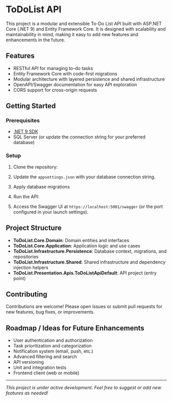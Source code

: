 # ToDoList API

This project is a modular and extensible To-Do List API built with ASP.NET Core (.NET 9) and Entity Framework Core. It is designed with scalability and maintainability in mind, making it easy to add new features and enhancements in the future.

## Features

- RESTful API for managing to-do tasks
- Entity Framework Core with code-first migrations
- Modular architecture with layered persistence and shared infrastructure
- OpenAPI/Swagger documentation for easy API exploration
- CORS support for cross-origin requests

## Getting Started

### Prerequisites

- [.NET 9 SDK](https://dotnet.microsoft.com/download/dotnet/9.0)
- SQL Server (or update the connection string for your preferred database)

### Setup

1. Clone the repository:
2. Update the `appsettings.json` with your database connection string.
3. Apply database migrations
4. Run the API:


5. Access the Swagger UI at `https://localhost:5001/swagger` (or the port configured in your launch settings).

## Project Structure

- **ToDoList.Core.Domain**: Domain entities and interfaces
- **ToDoList.Core.Application**: Application logic and use cases
- **ToDoList.Infrastructure.Persistence**: Database context, migrations, and repositories
- **ToDoList.Infrastructure.Shared**: Shared infrastructure and dependency injection helpers
- **ToDoList.Presentation.Apis.ToDoListApiDefault**: API project (entry point)

## Contributing

Contributions are welcome! Please open issues or submit pull requests for new features, bug fixes, or improvements.

## Roadmap / Ideas for Future Enhancements

- User authentication and authorization
- Task prioritization and categorization
- Notification system (email, push, etc.)
- Advanced filtering and search
- API versioning
- Unit and integration tests
- Frontend client (web or mobile)

---

*This project is under active development. Feel free to suggest or add new features as needed!*

